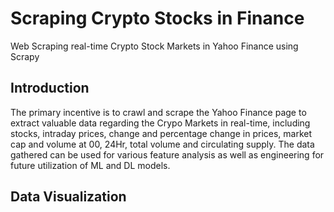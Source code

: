 # Scraping Crypto Stocks in Finance
Web Scraping real-time Crypto Stock Markets in Yahoo Finance using Scrapy

## Introduction
The primary incentive is to crawl and scrape the Yahoo Finance page to extract valuable data regarding the Crypo Markets in real-time, including stocks, intraday prices, change and percentage change in prices, market cap and volume at 00, 24Hr, total volume and circulating supply. The data gathered can be used for various feature analysis as well as engineering for future utilization of ML and DL models.

## Data Visualization


